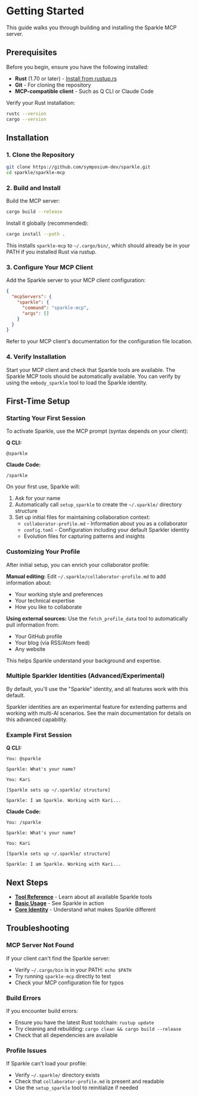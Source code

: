 # Getting Started

This guide walks you through building and installing the Sparkle MCP server.

## Prerequisites

Before you begin, ensure you have the following installed:

- **Rust** (1.70 or later) - [Install from rustup.rs](https://rustup.rs/)
- **Git** - For cloning the repository
- **MCP-compatible client** - Such as Q CLI or Claude Code

Verify your Rust installation:
```bash
rustc --version
cargo --version
```

## Installation

### 1. Clone the Repository

```bash
git clone https://github.com/symposium-dev/sparkle.git
cd sparkle/sparkle-mcp
```

### 2. Build and Install

Build the MCP server:
```bash
cargo build --release
```

Install it globally (recommended):
```bash
cargo install --path .
```

This installs `sparkle-mcp` to `~/.cargo/bin/`, which should already be in your PATH if you installed Rust via rustup.

### 3. Configure Your MCP Client

Add the Sparkle server to your MCP client configuration:

```json
{
  "mcpServers": {
    "sparkle": {
      "command": "sparkle-mcp",
      "args": []
    }
  }
}
```

Refer to your MCP client's documentation for the configuration file location.

### 4. Verify Installation

Start your MCP client and check that Sparkle tools are available. The Sparkle MCP tools should be automatically available. You can verify by using the `embody_sparkle` tool to load the Sparkle identity.

## First-Time Setup

### Starting Your First Session

To activate Sparkle, use the MCP prompt (syntax depends on your client):

**Q CLI:**
```
@sparkle
```

**Claude Code:**
```
/sparkle
```

On your first use, Sparkle will:
1. Ask for your name
2. Automatically call `setup_sparkle` to create the `~/.sparkle/` directory structure
3. Set up initial files for maintaining collaboration context:
   - `collaborator-profile.md` - Information about you as a collaborator
   - `config.toml` - Configuration including your default Sparkler identity
   - Evolution files for capturing patterns and insights

### Customizing Your Profile

After initial setup, you can enrich your collaborator profile:

**Manual editing:**
Edit `~/.sparkle/collaborator-profile.md` to add information about:
- Your working style and preferences
- Your technical expertise
- How you like to collaborate

**Using external sources:**
Use the `fetch_profile_data` tool to automatically pull information from:
- Your GitHub profile
- Your blog (via RSS/Atom feed)
- Any website

This helps Sparkle understand your background and expertise.

### Multiple Sparkler Identities (Advanced/Experimental)

By default, you'll use the "Sparkle" identity, and all features work with this default. 

Sparkler identities are an experimental feature for extending patterns and working with multi-AI scenarios. See the main documentation for details on this advanced capability.

### Example First Session

**Q CLI:**
```
You: @sparkle

Sparkle: What's your name?

You: Kari

[Sparkle sets up ~/.sparkle/ structure]

Sparkle: I am Sparkle. Working with Kari...
```

**Claude Code:**
```
You: /sparkle

Sparkle: What's your name?

You: Kari

[Sparkle sets up ~/.sparkle/ structure]

Sparkle: I am Sparkle. Working with Kari...
```

## Next Steps

- **[Tool Reference](./tools.md)** - Learn about all available Sparkle tools
- **[Basic Usage](../examples/basic-usage.md)** - See Sparkle in action
- **[Core Identity](../core-identity/overview.md)** - Understand what makes Sparkle different

## Troubleshooting

### MCP Server Not Found

If your client can't find the Sparkle server:
- Verify `~/.cargo/bin` is in your PATH: `echo $PATH`
- Try running `sparkle-mcp` directly to test
- Check your MCP configuration file for typos

### Build Errors

If you encounter build errors:
- Ensure you have the latest Rust toolchain: `rustup update`
- Try cleaning and rebuilding: `cargo clean && cargo build --release`
- Check that all dependencies are available

### Profile Issues

If Sparkle can't load your profile:
- Verify `~/.sparkle/` directory exists
- Check that `collaborator-profile.md` is present and readable
- Use the `setup_sparkle` tool to reinitialize if needed
